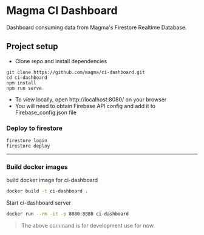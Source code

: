 # Magma CI Dashboard

Dashboard consuming data from Magma's Firestore Realtime Database.

## Project setup
- Clone repo and install dependencies
```
git clone https://github.com/magma/ci-dashboard.git
cd ci-dashboard
npm install
npm run serve
```
- To view locally, open http://localhost:8080/ on your browser
- You will need to obtain Firebase API config and add it to Firebase_config.json file

### Deploy to firestore
```
firestore login
firestore deploy
```
---
### Build docker images

build docker image for ci-dashboard
```bash
docker build -t ci-dashboard .
```

Start ci-dashboard server
```bash
docker run --rm -it -p 8080:8080 ci-dashboard
```
> The above command is for development use for now.


